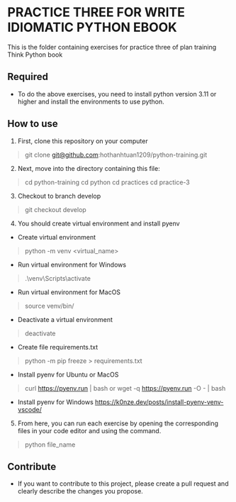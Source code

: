 # PRACTICE THREE FOR WRITE IDIOMATIC PYTHON EBOOK
This is the folder containing exercises for practice three of plan training Think Python book

## Required
* To do the above exercises, you need to install python version 3.11 or higher and install the environments to use python.

## How to use
1. First, clone this repository on your computer
> git clone git@github.com:hothanhtuan1209/python-training.git

2. Next, move into the directory containing this file:
> cd python-training
> cd python
> cd practices
> cd practice-3 

3. Checkout to branch develop
> git checkout develop

4. You should create virtual environment and install pyenv
- Create virtual environment
> python -m venv <virtual_name>

- Run virtual environment for Windows
> .\venv\Scripts\activate

- Run virtual environment for MacOS
> source venv/bin/

- Deactivate a virtual environment
> deactivate

- Create file requirements.txt
> python -m pip freeze > requirements.txt 

- Install pyenv for Ubuntu or MacOS
> curl https://pyenv.run | bash
or 
> wget -q https://pyenv.run -O - | bash

- Install pyenv for Windows https://k0nze.dev/posts/install-pyenv-venv-vscode/

5. From here, you can run each exercise by opening the corresponding files in your code editor and using the command.
> python file_name
 

## Contribute
 * If you want to contribute to this project, please create a pull request and clearly describe the changes you propose.